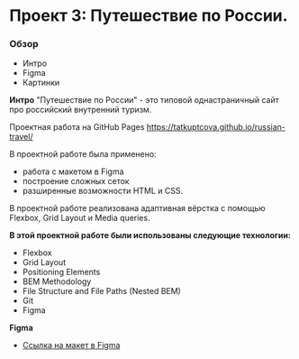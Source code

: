 # Проект 3: Путешествие по России.

### Обзор
* Интро
* Figma
* Картинки

**Интро**
"Путешествие по России" - это типовой однастраничный сайт про российский внутренний туризм. 

Проектная работа на GitHub Pages https://tatkuptcova.github.io/russian-travel/

В проектной работе была применено:
* работа с макетом в Figma
* построение сложных сеток
* разширенные возможности HTML и CSS. 

В проектной работе реализована адаптивная вёрстка с помощью Flexbox, Grid Layout и Media queries.

**В этой проектной работе были использованы следующие технологии:**
* Flexbox 
* Grid Layout 
* Positioning Elements 
* BEM Methodology 
* File Structure and File Paths (Nested BEM) 
* Git 
* Figma 


**Figma**

* [Ссылка на макет в Figma](https://www.figma.com/file/5S2WSbEFL6awjVWJ0NWL8Q/Sprint-3_-Russia-_-desktop-mobile?node-id=28503%3A0)


